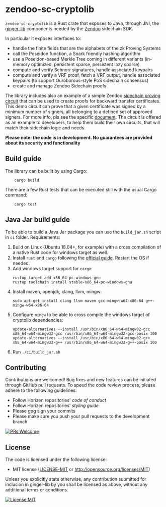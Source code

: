 
# zendoo-sc-cryptolib

`zendoo-sc-cryptolib` is a Rust crate that exposes to Java, through JNI, the [ginger-lib](https://github.com/HorizenOfficial/ginger-lib) components needed by the [Zendoo](https://eprint.iacr.org/2020/123.pdf "Zendoo") sidechain SDK.

In particular it exposes interfaces to:

* handle the finite fields that are the alphabets of the zk Proving Systems
* call the Poseidon function, a Snark friendly hashing algorithm
* use a Poseidon-based Merkle Tree coming in different variants (in-memory optimized, persistent sparse, persistent lazy sparse) 
* compute and verify Schnorr signatures, handle associated keypairs
* compute and verify a VRF proof, fetch a VRF output, handle associated keypairs (to support Ouroborous-style PoS sidechain consensus)
* create and manage Zendoo Sidechain proofs

The library includes also an example of a simple Zendoo [sidechain proving circuit](demo-circuit) that can be used to create proofs for backward transfer certificates. This demo circuit can prove that a given certificate was signed by a minimum number of signers, all belonging to a defined set of approved signers. For more info, pls see the specific [document](doc).
The circuit is offered as an example to developers, to help them build their own circuits, that will match their sidechain logic and needs.

**Please note: the code is in development. No guarantees are provided about its security and functionality**


## Build guide

The library can be built by using Cargo:
 
```
	cargo build
```  

There are a few Rust tests that can be executed still with the usual Cargo command:  

```
	cargo test
```  


## Java Jar build guide

To be able to build a Java Jar package you can use the `build_jar.sh` script in `ci` folder.
Requirements:
1. Build on Linux (Ubuntu 18.04+, for example) with a cross compilation of a native Rust code for windows target as well.
2. Install `rust` and `cargo` following the [official guide](https://www.rust-lang.org/tools/install). Restart the OS if needed.
3. Add windows target support for `cargo`:
    ```
    rustup target add x86_64-pc-windows-gnu
    rustup toolchain install stable-x86_64-pc-windows-gnu
    ```
4. Install maven, openjdk, clang, llvm, mingw:
    ```
    sudo apt-get install clang llvm maven gcc-mingw-w64-x86-64 g++-mingw-w64-x86-64
    ```
5. Configure `mingw` to be able to cross compile the windows target of cryptolib dependencies:
    ```
    update-alternatives --install /usr/bin/x86_64-w64-mingw32-gcc x86_64-w64-mingw32-gcc /usr/bin/x86_64-w64-mingw32-gcc-posix 100
    update-alternatives --install /usr/bin/x86_64-w64-mingw32-g++ x86_64-w64-mingw32-g++ /usr/bin/x86_64-w64-mingw32-g++-posix 100
    ``` 
6. Run `./ci/build_jar.sh`


## Contributing

Contributions are welcomed! Bug fixes and new features can be initiated through GitHub pull requests. To speed the code review process, please adhere to the following guidelines:

* Follow Horizen repositories' *code of conduct*
* Follow Horizen repositories' *styling guide* 
* Please gpg sign your commits 
* Please make sure you push your pull requests to the development branch

[![PRs Welcome](https://img.shields.io/badge/PRs-welcome-brightgreen.svg?style=flat-square)](http://makeapullrequest.com)

## License

The code is licensed under the following license:

 * MIT license ([LICENSE-MIT](http://opensource.org/licenses/MIT) or http://opensource.org/licenses/MIT)

Unless you explicitly state otherwise, any contribution submitted for inclusion in ginger-lib by you shall be licensed as above, without any additional terms or conditions.

[![License MIT](https://img.shields.io/badge/license-MIT-blue.svg)](http://opensource.org/licenses/MIT)

  
